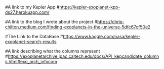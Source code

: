 #A link to my Kepler App
#https://kepler-exoplanet-kpp-ds27.herokuapp.com/

#A link to the blog I wrote about the project
#https://chris-chilton.medium.com/finding-exoplanets-in-the-universe-5dfc67cf50e2

#The Link to the DataBase
#https://www.kaggle.com/nasa/kepler-exoplanet-search-results

#A link describing what the columns represent
#https://exoplanetarchive.ipac.caltech.edu/docs/API_kepcandidate_columns.html#exo_arch_infocom
